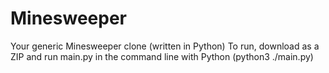 # Minesweeper
Your generic Minesweeper clone (written in Python)
To run, download as a ZIP and run main.py in the command line with Python (python3 ./main.py)
